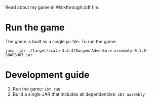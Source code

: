 Read about my game in Walkthrough.pdf file.

# Run the game

The game is built as a single jar file. To run the game: 
```shell
java -jar ./target/scala-3.3.4/DungeonAdventure-assembly-0.1.0-SNAPSHOT.jar
```

# Development guide
1. Run the game: `sbt run`
2. Build a single JAR that includes all dependencies: `sbt assembly`